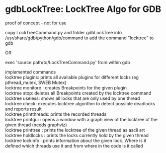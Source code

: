 gdbLockTree: LockTree Algo for GDB 
===========
proof of concept - not for use

copy LockTreeCommand.py and folder gdbLockTree into /usr/share/gdb/python/gdb/command to add the command "locktree" to gdb

OR

exec 'source path/to/LockTreeCommand.py' from within gdb

implemented commands   
locktree plugins: prints all available plugins for different locks (eg pthread_mutex, SWEB Mutex)  
locktree monitore <plugin>: creates Breakpoints for the given plugin  
locktree stop: deletes all Breakpoints created by the locktree command  
locktree useless: shows all locks that are only used by one thread  
locktree check: executes locktree algorithm to detect possible deadlocks and reports result  
locktree printthreads: prints the recorded threads  
locktree printgui <thread>: opens a window with a graph view of the locktree of the given thread (needs graphviz)  
locktree printtree <thread>: prints the locktree of the given thread as ascii art  
locktree holdlocks <thread>: prints the locks currently hold by the given thread  
locktree lockinfo <lock>: prints information about the given lock. Where is it defined which threads use it and from where in the code is it called   

